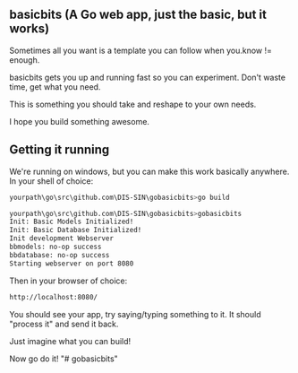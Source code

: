 ## basicbits (A Go web app, just the basic, but it works)

Sometimes all you want is a template you can follow when you.know != enough.

basicbits gets you up and running fast so you can experiment. Don't waste time, get what you need.

This is something you should take and reshape to your own needs.

I hope you build something awesome.

## Getting it running

We're running on windows, but you can make this work basically anywhere. In your shell of choice:

```bash
yourpath\go\src\github.com\DIS-SIN\gobasicbits>go build

yourpath\go\src\github.com\DIS-SIN\gobasicbits>gobasicbits
Init: Basic Models Initialized!
Init: Basic Database Initialized!
Init development Webserver
bbmodels: no-op success
bbdatabase: no-op success
Starting webserver on port 8080
```

Then in your browser of choice:

```bash
http://localhost:8080/
```

You should see your app, try saying/typing something to it. It should "process it" and send it back.

Just imagine what you can build!

Now go do it!
"# gobasicbits" 
